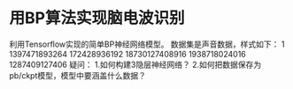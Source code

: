 # 用BP算法实现脑电波识别
  利用Tensorflow实现的简单BP神经网络模型。
数据集是声音数据，样式如下：
1 1397471893264 172428936192 18730127408916 1938718024016 1287409127406
疑问：
1.如何构建3隐层神经网络？
2.如何把数据保存为pb/ckpt模型，模型中要涵盖什么数据？
